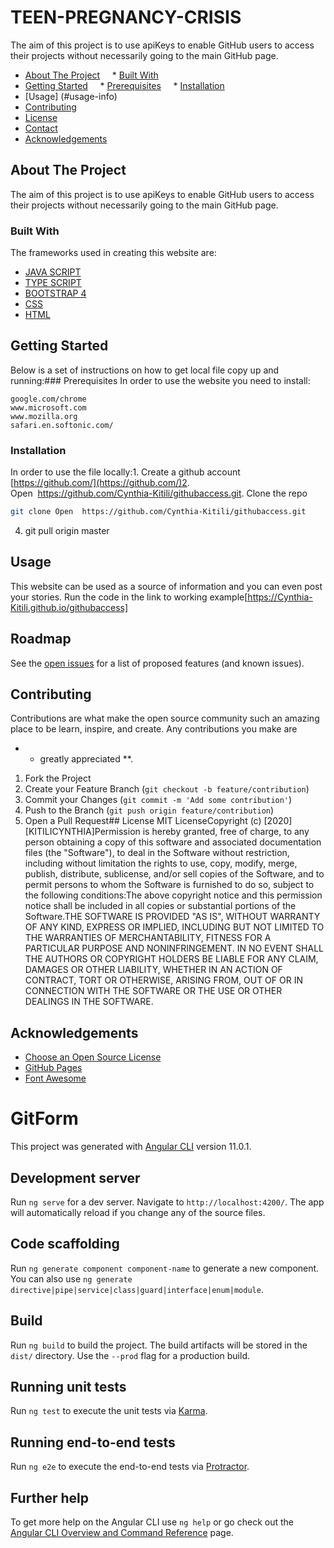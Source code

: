 # TEEN-PREGNANCY-CRISIS
The aim of this project is to use apiKeys to enable GitHub users to access their projects without necessarily going to the main GitHub page.
* [About The Project](#project-info)
    * [Built With](#built-info)
* [Getting Started](#start-info)
    * [Prerequisites](#prerequisites-info)
    * [Installation](#installation-info)
* [Usage] (#usage-info)
* [Contributing](#contributing-info)
* [License](#license-info)
* [Contact](#contact-info)
* [Acknowledgements](#acknowledgements-info)

## About The Project
The aim of this project is to use apiKeys to enable GitHub users to access their projects without necessarily going to the main GitHub page.
### Built With
The frameworks used in creating this website are:
* [JAVA SCRIPT](https://JavaScript.com)
* [TYPE SCRIPT](https://TypeScript.com)
* [BOOTSTRAP 4](https://getbootstrap.com)
* [CSS](https://css.com)
* [HTML](https://html.com)

## Getting Started
Below is a set of instructions on how to get local file copy up and running:### Prerequisites
In order to use the website you need to install:
```
google.com/chrome
www.microsoft.com
www.mozilla.org
safari.en.softonic.com/
```
### Installation
In order to use the file locally:1. Create a github account [https://github.com/](https://github.com/)2. Open  https://github.com/Cynthia-Kitili/githubaccess.git. Clone the repo
```sh
git clone Open  https://github.com/Cynthia-Kitili/githubaccess.git
```
4. git pull origin master

## Usage
This website can be used as a source of information and you can even post your stories.
Run the code in the link to working example[https://Cynthia-Kitili.github.io/githubaccess]

## Roadmap
See the [open issues](https://github.com/Cynthia-Kitili/githubaccess/issues) for a list of proposed features (and known issues).

## Contributing
Contributions are what make the open source community such an amazing place to be learn, inspire, and create. Any contributions you make are
* * greatly appreciated **.
1. Fork the Project
2. Create your Feature Branch (`git checkout -b feature/contribution`)
3. Commit your Changes (`git commit -m 'Add some contribution'`)
4. Push to the Branch (`git push origin feature/contribution`)
5. Open a Pull Request## License
MIT LicenseCopyright (c) [2020] [KITILICYNTHIA]Permission is hereby granted, free of charge, to any person obtaining a copy
of this software and associated documentation files (the "Software"), to deal
in the Software without restriction, including without limitation the rights
to use, copy, modify, merge, publish, distribute, sublicense, and/or sell
copies of the Software, and to permit persons to whom the Software is
furnished to do so, subject to the following conditions:The above copyright notice and this permission notice shall be included in all
copies or substantial portions of the Software.THE SOFTWARE IS PROVIDED "AS IS", WITHOUT WARRANTY OF ANY KIND, EXPRESS OR
IMPLIED, INCLUDING BUT NOT LIMITED TO THE WARRANTIES OF MERCHANTABILITY,
FITNESS FOR A PARTICULAR PURPOSE AND NONINFRINGEMENT. IN NO EVENT SHALL THE
AUTHORS OR COPYRIGHT HOLDERS BE LIABLE FOR ANY CLAIM, DAMAGES OR OTHER
LIABILITY, WHETHER IN AN ACTION OF CONTRACT, TORT OR OTHERWISE, ARISING FROM,
OUT OF OR IN CONNECTION WITH THE SOFTWARE OR THE USE OR OTHER DEALINGS IN THE
SOFTWARE.

## Acknowledgements
* [Choose an Open Source License](https://choosealicense.com)
* [GitHub Pages](https://pages.github.com)
* [Font Awesome](https://fontawesome.com)



# GitForm

This project was generated with [Angular CLI](https://github.com/angular/angular-cli) version 11.0.1.

## Development server

Run `ng serve` for a dev server. Navigate to `http://localhost:4200/`. The app will automatically reload if you change any of the source files.

## Code scaffolding

Run `ng generate component component-name` to generate a new component. You can also use `ng generate directive|pipe|service|class|guard|interface|enum|module`.

## Build

Run `ng build` to build the project. The build artifacts will be stored in the `dist/` directory. Use the `--prod` flag for a production build.

## Running unit tests

Run `ng test` to execute the unit tests via [Karma](https://karma-runner.github.io).

## Running end-to-end tests

Run `ng e2e` to execute the end-to-end tests via [Protractor](http://www.protractortest.org/).

## Further help

To get more help on the Angular CLI use `ng help` or go check out the [Angular CLI Overview and Command Reference](https://angular.io/cli) page.
